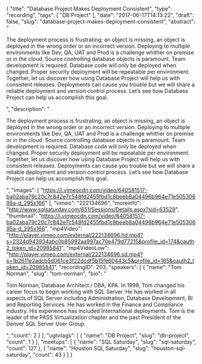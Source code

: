 {
  "title": "Database Project Makes Deployment Consistent",
  "type": "recording",
  "tags": [
    "DB Project"
  ],
  "date": "2017-06-17T14:13:22",
  "draft": false,
  "slug": "database-project-makes-deployment-consistent",
  "abstract": "<p>The deployment process is frustrating; an object is missing, an object is deployed in the wrong order or an incorrect version. Deploying to multiple environments like Dev, QA, UAT and Prod is a challenge whither on premise or in the cloud. Source controlling database objects is paramount. Team development is required. Database code will only be deployed when changed. Proper security deployment will be repeatable per environment. Together, let us discover how using Database Project will help us with consistent releases. Deployments can cause you trouble but we will share a reliable deployment and version control process. Let’s see how Database Project can help us accomplish this goal.</p>",
  "description": "<p>The deployment process is frustrating; an object is missing, an object is deployed in the wrong order or an incorrect version. Deploying to multiple environments like Dev, QA, UAT and Prod is a challenge whither on premise or in the cloud. Source controlling database objects is paramount. Team development is required. Database code will only be deployed when changed. Proper security deployment will be repeatable per environment. Together, let us discover how using Database Project will help us with consistent releases. Deployments can cause you trouble but we will share a reliable deployment and version control process. Let’s see how Database Project can help us accomplish this goal.</p>",
  "images": [
    "https://i.vimeocdn.com/video/640581517-ba02aba79c20c7c842e7c548fd2455fbd1c8beeb8a04496b964e71e50530695a-d_295x166"
  ],
  "vimeo": "222134696",
  "moreinfo": "http://www.sqlsaturday.com/651/Sessions/Details.aspx?sid=63529",
  "thumbnail": "https://i.vimeocdn.com/video/640581517-ba02aba79c20c7c842e7c548fd2455fbd1c8beeb8a04496b964e71e50530695a-d_295x166",
  "mp4Video": "http://player.vimeo.com/external/222134696.hd.mp4?s=2324d943934abc0b85992aa997ac70e479d77215&profile_id=174&oauth2_token_id=20985841",
  "mp4VideoLow": "http://player.vimeo.com/external/222134696.sd.mp4?s=1b2611e2adcb5d061ce3f22dcdf5b15fe60443c5&profile_id=165&oauth2_token_id=20985841",
  "recordingID": 203,
  "speakers": [
    {
      "name": "Tom Norman",
      "slug": "tom-norman",
      "bio": "<p>Tom Norman, Database Architect / DBA, KPA. In 1998, Tom changed his career focus to begin working with SQL Server. He has worked in all aspects of SQL Server including Administration, Database Development, BI and Reporting Services. He has worked in the Finance and Compliance industry.  His experience has included International deployments. Tom is the leader of the PASS Virtualization chapter and the past President of the Denver SQL Server User Group.</p>",
      "count": 2
    }
  ],
  "ugtvtags": [
    {
      "name": "DB Project",
      "slug": "db-project",
      "count": 1
    }
  ],
  "meetups": [
    {
      "name": "SQL Saturday",
      "slug": "sql-saturday",
      "count": 127
    },
    {
      "name": "Houston SQL Saturday",
      "slug": "houston-sql-saturday",
      "count": 43
    }
  ]
}